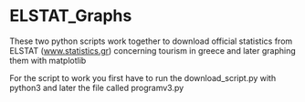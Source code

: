 # ELSTAT_Graphs
These two python scripts work together to download official statistics from ELSTAT (www.statistics.gr) concerning tourism in greece and later graphing them with matplotlib

For the script to work you first have to run the download_script.py with python3 and later the file called programv3.py
